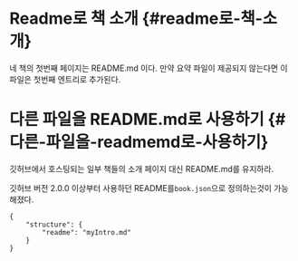 # Readme로 책 소개 {#readme로-책-소개}

네 책의 첫번째 페이지는 README.md 이다. 만약 요약 파일이 제공되지 않는다면 이 파일은 첫번째 엔트리로 추가된다.

# 다른 파일을 README.md로 사용하기 {#다른-파일을-readmemd로-사용하기}

깃허브에서 호스팅되는 일부 책들의 소개 페이지 대신 README.md를 유지하라.

깃허브 버전 2.0.0 이상부터 사용하던 README를`book.json`으로 정의하는것이 가능해졌다.

```
{
    "structure": {
        "readme": "myIntro.md"
    }
}
```



